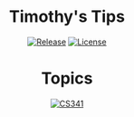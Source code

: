 <div align="center">

# Timothy's Tips

[![Release](https://img.shields.io/github/v/tag/Timothy-Gonzalez/timothys-tips?style=for-the-badge&label=Release&color=green&cacheSeconds=300)](https://github.com/Timothy-Gonzalez/timothys-tips/releases/latest)
[![License](https://img.shields.io/badge/License-MIT-blue?style=for-the-badge&color=blue)](LICENSE.txt)

# Topics

[![CS341](https://img.shields.io/badge/CS341-yellow?style=for-the-badge)](./cs341/)

</div>

